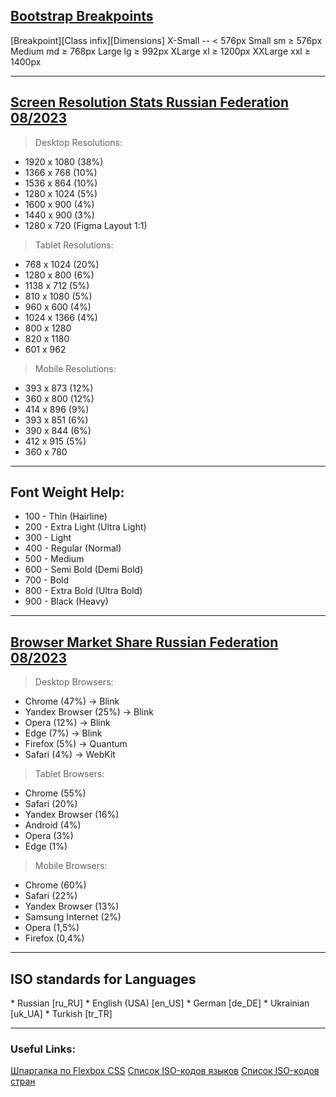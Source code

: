<a href="https://getbootstrap.com/docs/5.0/layout/breakpoints/">
  <h2>Bootstrap Breakpoints</h2>
</a>

[Breakpoint][Class infix][Dimensions]
  X-Small        --        < 576px
  Small          sm        ≥ 576px
  Medium         md        ≥ 768px
  Large          lg        ≥ 992px
  XLarge         xl        ≥ 1200px
  XXLarge        xxl       ≥ 1400px        

<hr>

<a href="https://gs.statcounter.com/screen-resolution-stats/desktop/russian-federation">
  <h2>Screen Resolution Stats Russian Federation 08/2023</h2>
</a>

>Desktop Resolutions: 
* 1920 x 1080 (38%)
* 1366 x 768  (10%)
* 1536 x 864  (10%)
* 1280 x 1024 (5%)
* 1600 x 900  (4%)
* 1440 x 900  (3%)
* 1280 x 720 (Figma Layout 1:1)

>Tablet Resolutions:
* 768  x 1024 (20%)
* 1280 x 800  (6%)
* 1138 x 712  (5%)
* 810  x 1080 (5%)
* 960  x 600  (4%)
* 1024 x 1366 (4%)
* 800  x 1280
* 820  x 1180
* 601  x 962

>Mobile Resolutions:
* 393  x 873  (12%)
* 360  x 800  (12%)
* 414  x 896  (9%)
* 393  x 851  (6%)
* 390  x 844  (6%)
* 412  x 915  (5%)
* 360  x 780

<hr>

<h2>Font Weight Help:</h2>

*  100 - Thin (Hairline)
*  200 - Extra Light (Ultra Light)
*  300 - Light
*  400 - Regular (Normal)
*  500 - Medium
*  600 - Semi Bold (Demi Bold)
*  700 - Bold
*  800 - Extra Bold (Ultra Bold)
*  900 - Black (Heavy)

<hr>

<a href="https://gs.statcounter.com/browser-market-share/desktop/russian-federation">
  <h2>Browser Market Share Russian Federation 08/2023</h2>
</a>

>Desktop Browsers:
* Chrome           (47%) -> Blink
* Yandex Browser   (25%) -> Blink
* Opera            (12%) -> Blink
* Edge             (7%)  -> Blink
* Firefox          (5%)  -> Quantum
* Safari           (4%)  -> WebKit

>Tablet Browsers:
* Chrome           (55%)
* Safari           (20%)
* Yandex Browser   (16%)
* Android          (4%)
* Opera            (3%)
* Edge             (1%)

>Mobile Browsers:
* Chrome           (60%)
* Safari           (22%)
* Yandex Browser   (13%)
* Samsung Internet (2%)
* Opera            (1,5%)
* Firefox          (0,4%)

<hr>

<h2>ISO standards for Languages</h2>
<!-- (Language [lang-code_country-code]) -->
* Russian [ru_RU]
* English (USA) [en_US]
* German [de_DE]
* Ukrainian [uk_UA]
* Turkish [tr_TR]

<hr>

<h3>Useful Links:</h3>

<a href="https://tpverstak.ru/flex-cheatsheet/">Шпаргалка по Flexbox CSS</a>
<a href="https://cutt.ly/iso-languages">Список ISO-кодов языков</a>
<a href="https://cutt.ly/country-code">Список ISO-кодов стран</a>